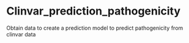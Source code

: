 # Clinvar_prediction_pathogenicity
Obtain data to create a prediction model to predict pathogenicity from clinvar data

